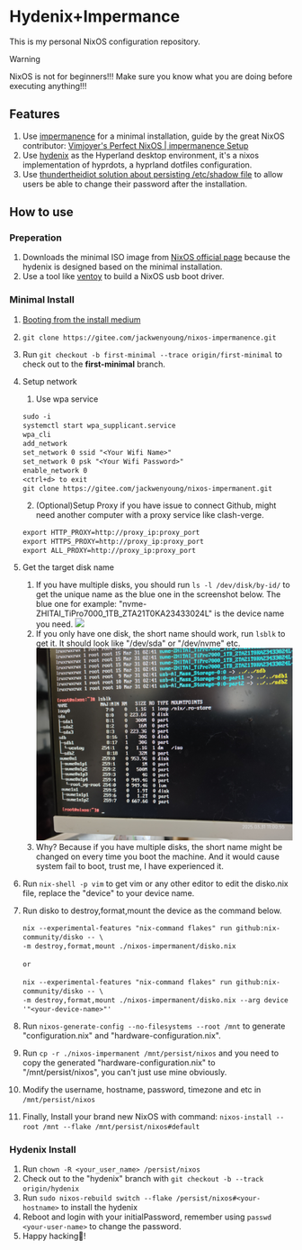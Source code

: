 # Hydenix+Impermance

This is my personal NixOS configuration repository.

> [!WARNING]
> NixOS is not for beginners!!! Make sure you know what you are doing before
> executing anything!!!

## Features

1. Use [impermanence](https://github.com/nix-community/impermanence) for a
   minimal installation, guide by the great NixOS contributor:
   [Vimjoyer's Perfect NixOS | impermanence Setup](https://www.youtube.com/watch?v=YPKwkWtK7l0)
2. Use [hydenix](https://github.com/richen604/hydenix) as the Hyperland desktop
   environment, it's a nixos implementation of hyprdots, a hyprland dotfiles
   configuration.
3. Use
   [thundertheidiot solution about persisting /etc/shadow file](https://github.com/nix-community/impermanence/issues/120#issuecomment-2382674299)
   to allow users be able to change their password after the installation.

## How to use

### Preperation

1. Downloads the minimal ISO image from
   [NixOS official page](https://nixos.org/download/) because the hydenix is
   designed based on the minimal installation.
2. Use a tool like [ventoy](https://www.ventoy.net/en/index.html) to build a
   NixOS usb boot driver.

### Minimal Install

1. [Booting from the install medium](https://nixos.org/manual/nixos/stable/#sec-installation-manual)
2. `git clone https://gitee.com/jackwenyoung/nixos-impermanence.git`
3. Run `git checkout -b first-minimal --trace origin/first-minimal` to check out
   to the **first-minimal** branch.
4. Setup network

   1. Use wpa service

   ```shell
   sudo -i
   systemctl start wpa_supplicant.service
   wpa_cli
   add_network
   set_network 0 ssid "<Your Wifi Name>"
   set_network 0 psk "<Your Wifi Password>"
   enable_network 0
   <ctrl+d> to exit
   git clone https://gitee.com/jackwenyoung/nixos-impermanent.git
   ```

   2. (Optional)Setup Proxy if you have issue to connect Github, might need
      another computer with a proxy service like clash-verge.

   ```shell
   export HTTP_PROXY=http://proxy_ip:proxy_port
   export HTTPS_PROXY=http://proxy_ip:proxy_port
   export ALL_PROXY=http://proxy_ip:proxy_port
   ```

5. Get the target disk name

   1. If you have multiple disks, you should run `ls -l /dev/disk/by-id/` to get
      the unique name as the blue one in the screenshot below. The blue one for
      example: "nvme-ZHITAI_TiPro7000_1TB_ZTA21T0KA23433024L" is the device name
      you need. ![](./attachments/IMG_20250331_105926.jpg)
   2. If you only have one disk, the short name should work, run `lsblk` to get
      it. It should look like "/dev/sda" or "/dev/nvme" etc.
      ![](./attachments/IMG_20250331_110054.jpg)
   3. Why? Because if you have multiple disks, the short name might be changed
      on every time you boot the machine. And it would cause system fail to
      boot, trust me, I have experienced it.

6. Run `nix-shell -p vim` to get vim or any other editor to edit the disko.nix
   file, replace the "device" to your device name.
7. Run disko to destroy,format,mount the device as the command below.

   ```shell
   nix --experimental-features "nix-command flakes" run github:nix-community/disko -- \
   -m destroy,format,mount ./nixos-impermanent/disko.nix

   or

   nix --experimental-features "nix-command flakes" run github:nix-community/disko -- \
   -m destroy,format,mount ./nixos-impermanent/disko.nix --arg device '"<your-device-name>"'
   ```

8. Run `nixos-generate-config --no-filesystems --root /mnt` to generate
   "configuration.nix" and "hardware-configuration.nix".
9. Run `cp -r ./nixos-impermanent /mnt/persist/nixos` and you need to copy the
   generated "hardware-configuration.nix" to "/mnt/persist/nixos", you can't
   just use mine obviously.
10. Modify the username, hostname, password, timezone and etc in
    `/mnt/persist/nixos`
11. Finally, Install your brand new NixOS with command:
    `nixos-install --root /mnt --flake /mnt/persist/nixos#default`

### Hydenix Install

1. Run `chown -R <your_user_name> /persist/nixos`
2. Check out to the "hydenix" branch with
   `git checkout -b --track origin/hydenix`
3. Run `sudo nixos-rebuild switch --flake /persist/nixos#<your-hostname>` to
   install the hydenix
4. Reboot and login with your initialPassword, remember using
   `passwd <your-user-name>` to change the password.
5. Happy hacking🤭!
